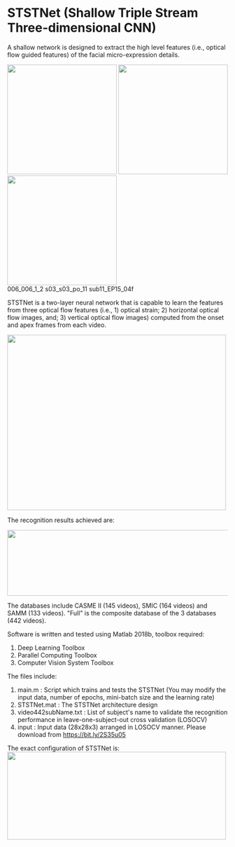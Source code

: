 # STSTNet (Shallow Triple Stream Three-dimensional CNN)

A shallow network is designed to extract the high level features (i.e., optical flow guided features) of the facial micro-expression details.

<img src="https://drive.google.com/uc?export=view&id=1IOj1fh9hSHETGh6VzM7PljoPOj1Z3zWK" data-canonical-src="https://drive.google.com/uc?export=view&id=1IOj1fh9hSHETGh6VzM7PljoPOj1Z3zWK" width="250" height="250"  />  <img src="https://drive.google.com/uc?export=view&id=1PeW7wNzA-plqs7juD43XkSJDeXm9LRXv" data-canonical-src="https://drive.google.com/uc?export=view&id=1PeW7wNzA-plqs7juD43XkSJDeXm9LRXv" width="250" height="250"  />  <img src="https://drive.google.com/uc?export=view&id=1iXtn2dULrD5blNONdFdop8T84Ibqp4yN" data-canonical-src="https://drive.google.com/uc?export=view&id=1iXtn2dULrD5blNONdFdop8T84Ibqp4yN" width="250" height="250"  />  
006_006_1_2                s03_s03_po_11                sub11_EP15_04f

STSTNet is a two-layer neural network that is capable to learn the features from three optical flow features (i.e., 1) optical strain; 2) horizontal optical flow images, and; 3) vertical optical flow images) computed from the onset and apex frames from each video.

<img src="https://drive.google.com/uc?export=view&id=1IL9_xywe0nMhUITf6CuRZCx7npmaTq7b" data-canonical-src="https://drive.google.com/uc?export=view&id=1IL9_xywe0nMhUITf6CuRZCx7npmaTq7b" width="500" height="400" />

The recognition results achieved are:

<img src="https://drive.google.com/uc?export=view&id=1VOi50jSdoB0YgU-6YUzSLz3KhiXIDbnj" data-canonical-src="https://drive.google.com/uc?export=view&id=1VOi50jSdoB0YgU-6YUzSLz3KhiXIDbnj" width="600" height="150"/>

The databases include CASME II (145 videos), SMIC (164 videos) and SAMM (133 videos). "Full" is the composite database of the 3 databases (442 videos).


Software is written and tested using Matlab 2018b, toolbox required:
1) Deep Learning Toolbox
2) Parallel Computing Toolbox 
3) Computer Vision System Toolbox


The files include:
1) main.m : Script which trains and tests the STSTNet (You may modify the input data, number of epochs, mini-batch size and the learning rate)
2) STSTNet.mat : The STSTNet architecture design
3) video442subName.txt : List of subject's name to validate the recognition performance in leave-one-subject-out cross validation (LOSOCV) 
4) input : Input data (28x28x3) arranged in LOSOCV manner. Please download from https://bit.ly/2S35u05


The exact configuration of STSTNet is:
<img src="https://drive.google.com/uc?export=view&id=1BMcxSDxOKTU14iKRVDgMrrtW2trIrmrs" data-canonical-src="https://drive.google.com/uc?export=view&id=1BMcxSDxOKTU14iKRVDgMrrtW2trIrmrs" width="500" height="200" />
